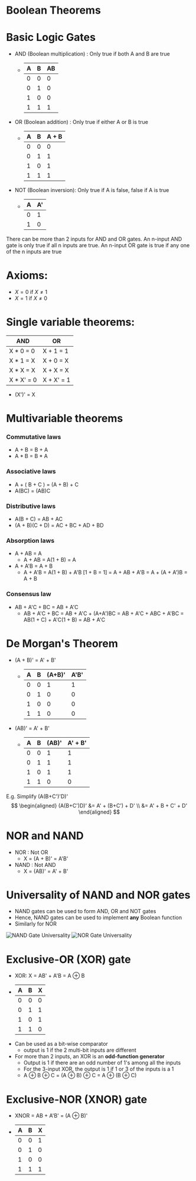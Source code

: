 # Boolean Theorems

# Basic Logic Gates
- AND (Boolean multiplication) : Only true if both A and B are true
    - A | B | AB
      --- | --- | ---
      0 | 0 | 0
      0 | 1 | 0
      1 | 0 | 0
      1 | 1 | 1
- OR (Boolean addition) : Only true if either A or B is true
    - A | B | A + B
      --- | --- | ---
      0 | 0 | 0
      0 | 1 | 1
      1 | 0 | 1
      1 | 1 | 1
- NOT (Boolean inversion): Only true if A is false, false if A is true
    - A | A'
      --- | ---
      0 | 1
      1 | 0

There can be more than 2 inputs for AND and OR gates. An n-input AND gate is only true if all n inputs are true. An n-input OR gate is true if any one of the n inputs are true

# Axioms:
- $X = 0$ if $X \neq 1$
- $X = 1$ if $X \neq 0$

# Single variable theorems:
AND | OR 
--- | ---
X * 0 = 0 | X + 1 = 1
X * 1 = X | X + 0 = X
X * X = X | X + X = X
X * X' = 0 | X + X' = 1

- (X')' = X

# Multivariable theorems
### Commutative laws
- A + B = B + A
- A * B = B * A

### Associative laws
- A + ( B + C ) = (A + B) + C
- A(BC) = (AB)C

### Distributive laws
- A(B + C) = AB + AC
- (A + B)(C + D) = AC + BC + AD + BD

### Absorption laws
- A + AB = A
    - A + AB = A(1 + B) = A
- A + A'B = A + B
    - A + A'B = A(1 + B) + A'B [1 + B = 1] = A + AB + A'B = A + (A + A')B = A + B

### Consensus law
- AB + A'C + BC = AB + A'C
    - AB + A'C + BC = AB + A'C + (A+A')BC = AB + A'C + ABC + A'BC = AB(1 + C) + A'C(1 + B) = AB + A'C

# De Morgan's Theorem
- (A + B)' = A' + B'
    - A | B | (A+B)' | A'B'
      --- | --- | --- | ---
      0 | 0 | 1 | 1
      0 | 1 | 0 | 0
      1 | 0 | 0 | 0
      1 | 1 | 0 | 0

- (AB)' = A' + B'
    - A | B | (AB)' | A' + B'
      --- | --- | --- | ---
      0 | 0 | 1 | 1
      0 | 1 | 1 | 1
      1 | 0 | 1 | 1
      1 | 1 | 0 | 0

E.g. Simplify (A(B+C')'D)'
$$
\begin{aligned}
(A(B+C')D)' &= A' + (B+C') + D' \\
&= A' + B + C' + D'
\end{aligned}
$$

# NOR and NAND
- NOR : Not OR
    - X = (A + B)' = A'B'
- NAND : Not AND
    - X = (AB)' = A' + B'

# Universality of NAND and NOR gates
- NAND gates can be used to form AND, OR and NOT gates
- Hence, NAND gates can be used to implement **any** Boolean function
- Similarly for NOR

![NAND Gate Universality](/nand-gate-universality.jpg)
![NOR Gate Universality](/nor-gate-universality.jpg)

# Exclusive-OR (XOR) gate
- XOR: X = AB' + A'B = A ⊕ B
- A | B | X
  --- | --- | ---
  0 | 0 | 0
  0 | 1 | 1
  1 | 0 | 1
  1 | 1 | 0
- Can be used as a bit-wise comparator
    - output is 1 if the 2 multi-bit inputs are different
- For more than 2 inputs, an XOR is an **odd-function generator**
    - Output is 1 if there are an odd number of 1's among all the inputs
    - For the 3-input XOR, the output is 1 if 1 or 3 of the inputs is a 1
    - A ⊕ B ⊕ C = (A ⊕ B) ⊕ C = A ⊕ (B ⊕ C)

# Exclusive-NOR (XNOR) gate
- XNOR = AB + A'B' = (A ⊕ B)'
- A | B | X
  --- | --- | ---
  0 | 0 | 1
  0 | 1 | 0
  1 | 0 | 0
  1 | 1 | 1